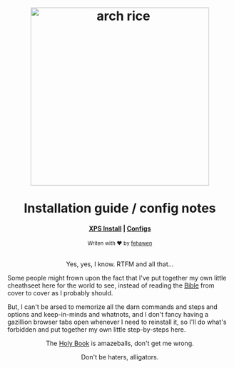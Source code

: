 <h1 align="center">
	<a href="https://github.com/fehawen/arch-guide">
		<img alt="arch rice" src="https://user-images.githubusercontent.com/36552788/59663744-f6f3fc00-91af-11e9-9386-bd18df3ae57a.png" width="400">
	</a>
	<br>
	<br>
	Installation guide / config notes
</h1>

<div align="center">
	<h4>
		<a href="./docs/XPS.md">XPS Install</a> |
		<a href="./docs/CONFIGS.md">Configs</a>
	</h4>
</div>

<div align="center">
	<sub>Writen with ❤︎ by
	<a href="https://github.com/fehawen">fehawen</a>
	</sub>
</div>
<br>

<p align="center">
Yes, yes, I know. RTFM and all that...
</p>

Some people might frown upon the fact that I've put together my own little cheathseet here for the world to see, instead of reading the [Bible](https://wiki.archlinux.org) from cover to cover as I probably should.

But, I can't be arsed to memorize all the darn commands and steps and options and keep-in-minds and whatnots, and I don't fancy having a gazillion browser tabs open whenever I need to reinstall it, so I'll do what's forbidden and put together my own little step-by-steps here.

<p align="center">
The <a href="https://wiki.archlinux.org">Holy Book</a> is amazeballs, don't get me wrong.
</p>

<p align="center">
Don't be haters, alligators.
</p>